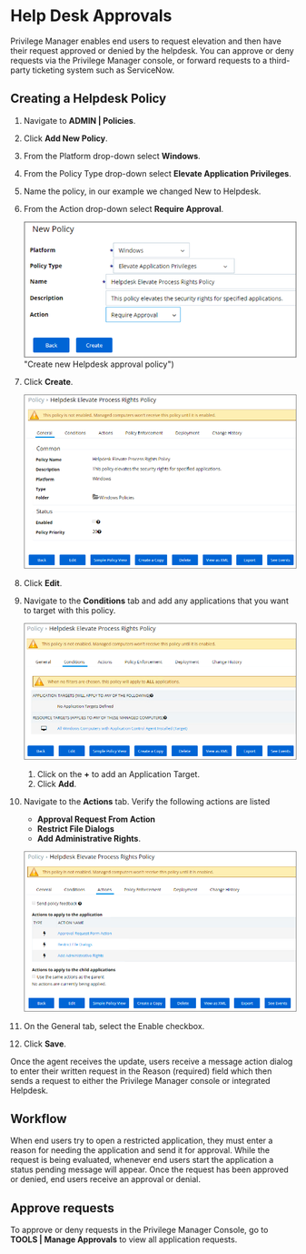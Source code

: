 [title]: # (Help Desk Approvals)
[tags]: # (elevation request)
[priority]: # (3)
# Help Desk Approvals

Privilege Manager enables end users to request elevation and then have their request approved or denied by the helpdesk. You can approve or deny requests via the Privilege Manager console, or forward requests to a third-party ticketing system such as ServiceNow.

## Creating a Helpdesk Policy

1. Navigate to __ADMIN | Policies__.
1. Click __Add New Policy__.
1. From the Platform drop-down select __Windows__.
1. From the Policy Type drop-down select __Elevate Application Privileges__.
1. Name the policy, in our example we changed New to Helpdesk.
1. From the Action drop-down select __Require Approval__.

   ![Add new policy](images\help-desk\helpdesk-1.png) "Create new Helpdesk approval policy")
1. Click __Create__.

   ![Helpdesk policy](images\help-desk\helpdesk-2.png "Helpdesk policy general tab")
1. Click __Edit__.
1. Navigate to the __Conditions__ tab and add any applications that you want to target with this policy.

   ![Conditions tab](images\help-desk\helpdesk-3.png "Conditions tab - add target applications")

   1. Click on the __+__ to add an Application Target.
   1. Click __Add__.
1. Navigate to the __Actions__ tab. Verify the following actions are listed

   * __Approval Request From Action__
   * __Restrict File Dialogs__
   * __Add Administrative Rights__.

   ![Actions tab](images\help-desk\helpdesk-4.png "Actions tab - verify actions to be taken")
1. On the General tab, select the Enable checkbox.
1. Click __Save__.

Once the agent receives the update, users receive a message action dialog to enter their written request in the Reason (required) field which then sends a request to either the Privilege Manager console or integrated Helpdesk.

## Workflow

When end users try to open a restricted application, they must enter a reason for needing the application and send it for approval. While the request is being evaluated, whenever end users start the application a status pending message will appear. Once the request has been approved or denied, end users receive an approval or denial.

## Approve requests

To approve or deny requests in the Privilege Manager Console, go to __TOOLS | Manage Approvals__ to view all application requests.
